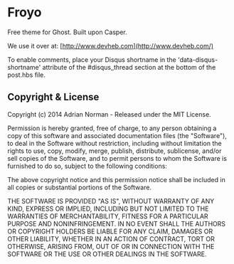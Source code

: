 # Froyo

Free theme for Ghost. Built upon Casper.

We use it over at: [http://www.devheb.com](http://www.devheb.com/)

To enable comments, place your Disqus shortname in the 'data-disqus-shortname' attribute of the #disqus_thread section at the bottom of the post.hbs file.

## Copyright & License

Copyright (c) 2014 Adrian Norman - Released under the MIT License.

Permission is hereby granted, free of charge, to any person obtaining a copy of this software and associated documentation files (the "Software"), to deal in the Software without restriction, including without limitation the rights to use, copy, modify, merge, publish, distribute, sublicense, and/or sell copies of the Software, and to permit persons to whom the Software is furnished to do so, subject to the following conditions:

The above copyright notice and this permission notice shall be included in all copies or substantial portions of the Software.

THE SOFTWARE IS PROVIDED "AS IS", WITHOUT WARRANTY OF ANY KIND, EXPRESS OR IMPLIED, INCLUDING BUT NOT LIMITED TO THE WARRANTIES OF MERCHANTABILITY, FITNESS FOR A PARTICULAR PURPOSE AND
NONINFRINGEMENT. IN NO EVENT SHALL THE AUTHORS OR COPYRIGHT HOLDERS BE LIABLE FOR ANY CLAIM, DAMAGES OR OTHER LIABILITY, WHETHER IN AN ACTION OF CONTRACT, TORT OR OTHERWISE, ARISING FROM, OUT OF OR IN CONNECTION WITH THE SOFTWARE OR THE USE OR OTHER DEALINGS IN THE SOFTWARE.

